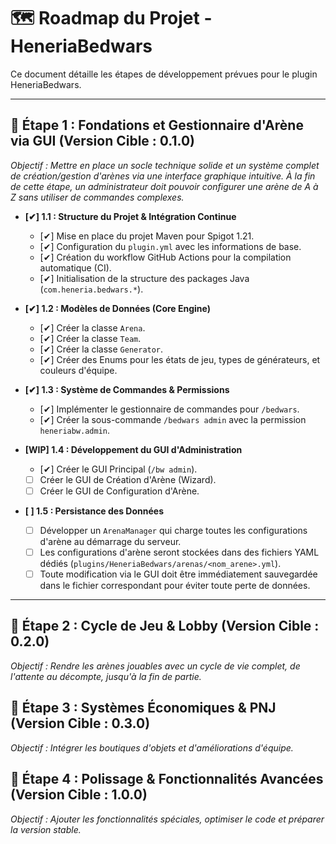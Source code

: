 # 🗺️ Roadmap du Projet - HeneriaBedwars

Ce document détaille les étapes de développement prévues pour le plugin HeneriaBedwars.

---

## 🎯 **Étape 1 : Fondations et Gestionnaire d'Arène via GUI (Version Cible : 0.1.0)**
*Objectif : Mettre en place un socle technique solide et un système complet de création/gestion d'arènes via une interface graphique intuitive. À la fin de cette étape, un administrateur doit pouvoir configurer une arène de A à Z sans utiliser de commandes complexes.* 

* **[✔] 1.1 : Structure du Projet & Intégration Continue**
    * [✔] Mise en place du projet Maven pour Spigot 1.21.
    * [✔] Configuration du `plugin.yml` avec les informations de base.
    * [✔] Création du workflow GitHub Actions pour la compilation automatique (CI).
    * [✔] Initialisation de la structure des packages Java (`com.heneria.bedwars.*`).

* **[✔] 1.2 : Modèles de Données (Core Engine)**
    * [✔] Créer la classe `Arena`.
    * [✔] Créer la classe `Team`.
    * [✔] Créer la classe `Generator`.
    * [✔] Créer des Enums pour les états de jeu, types de générateurs, et couleurs d'équipe.

* **[✔] 1.3 : Système de Commandes & Permissions**
    * [✔] Implémenter le gestionnaire de commandes pour `/bedwars`.
    * [✔] Créer la sous-commande `/bedwars admin` avec la permission `heneriabw.admin`.

* **[WIP] 1.4 : Développement du GUI d'Administration**
    * [✔] Créer le GUI Principal (`/bw admin`).
    * [ ] Créer le GUI de Création d'Arène (Wizard).
    * [ ] Créer le GUI de Configuration d'Arène.

* **[ ] 1.5 : Persistance des Données**
    * [ ] Développer un `ArenaManager` qui charge toutes les configurations d'arène au démarrage du serveur.
    * [ ] Les configurations d'arène seront stockées dans des fichiers YAML dédiés (`plugins/HeneriaBedwars/arenas/<nom_arene>.yml`).
    * [ ] Toute modification via le GUI doit être immédiatement sauvegardée dans le fichier correspondant pour éviter toute perte de données.

---

## 🎯 **Étape 2 : Cycle de Jeu & Lobby (Version Cible : 0.2.0)**
*Objectif : Rendre les arènes jouables avec un cycle de vie complet, de l'attente au décompte, jusqu'à la fin de partie.*

## 🎯 **Étape 3 : Systèmes Économiques & PNJ (Version Cible : 0.3.0)**
*Objectif : Intégrer les boutiques d'objets et d'améliorations d'équipe.*

## 🎯 **Étape 4 : Polissage & Fonctionnalités Avancées (Version Cible : 1.0.0)**
*Objectif : Ajouter les fonctionnalités spéciales, optimiser le code et préparer la version stable.*
